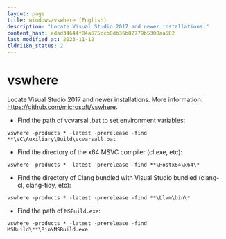```yaml
---
layout: page
title: windows/vswhere (English)
description: "Locate Visual Studio 2017 and newer installations."
content_hash: edad34644f84a675ccb8db36b82779b5300aa582
last_modified_at: 2023-11-12
tldri18n_status: 2
---
```

# vswhere

Locate Visual Studio 2017 and newer installations.
More information: <https://github.com/microsoft/vswhere>.

- Find the path of vcvarsall.bat to set environment variables:

`vswhere -products * -latest -prerelease -find **\VC\Auxiliary\Build\vcvarsall.bat`

- Find the directory of the x64 MSVC compiler (cl.exe, etc):

`vswhere -products * -latest -prerelease -find **\Hostx64\x64\*`

- Find the directory of Clang bundled with Visual Studio bundled (clang-cl, clang-tidy, etc):

`vswhere -products * -latest -prerelease -find **\Llvm\bin\*`

- Find the path of `MSBuild.exe`:

`vswhere -products * -latest -prerelease -find MSBuild\**\Bin\MSBuild.exe`
